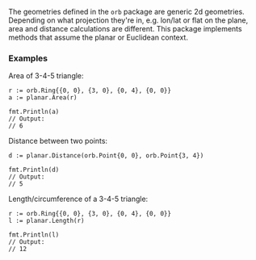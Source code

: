 The geometries defined in the `orb` package are generic 2d geometries.
Depending on what projection they're in, e.g. lon/lat or flat on the plane,
area and distance calculations are different. This package implements methods
that assume the planar or Euclidean context.

### Examples

Area of 3-4-5 triangle:

	r := orb.Ring{{0, 0}, {3, 0}, {0, 4}, {0, 0}}
	a := planar.Area(r)

	fmt.Println(a)
	// Output:
	// 6

Distance between two points:

	d := planar.Distance(orb.Point{0, 0}, orb.Point{3, 4})

	fmt.Println(d)
	// Output:
	// 5

Length/circumference of a 3-4-5 triangle:

	r := orb.Ring{{0, 0}, {3, 0}, {0, 4}, {0, 0}}
	l := planar.Length(r)

	fmt.Println(l)
	// Output:
	// 12
